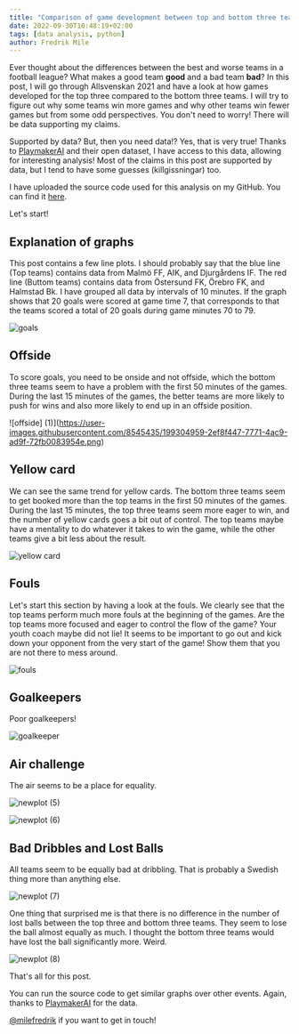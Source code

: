 ```yaml
---
title: "Comparison of game development between top and bottom three teams in Allsvenskan 2021"
date: 2022-09-30T10:48:19+02:00
tags: [data analysis, python]
author: Fredrik Mile
---
```


Ever thought about the differences between the best and worse teams in a football league?
What makes a good team **good** and a bad team **bad**?
In this post, I will go through Allsvenskan 2021 and have a look at how games developed for the top three compared to the bottom three teams.
I will try to figure out why some teams win more games and why other teams win fewer games but from some odd perspectives.
You don't need to worry! There will be data supporting my claims.

Supported by data? But, then you need data!? Yes, that is very true!
Thanks to [PlaymakerAI](https://twitter.com/playmakerai) and their open dataset, I have access to this data, allowing for interesting analysis!
Most of the claims in this post are supported by data, but I tend to have some guesses (killgissningar) too.

I have uploaded the source code used for this analysis on my GitHub. You can find it  [here](https://github.com/mile95/t/tree/main/playmaker_opendata).

Let's start!

## Explanation of graphs

This post contains a few line plots.
I should probably say that the blue line (Top teams) contains data from Malmö FF, AIK, and Djurgårdens IF.
The red line (Buttom teams) contains data from Östersund FK, Örebro FK, and Halmstad Bk.
I have grouped all data by intervals of 10 minutes.
If the graph shows that 20 goals were scored at game time 7,  that corresponds to that the teams scored a total of 20 goals during game minutes 70 to 79.

![goals](https://user-images.githubusercontent.com/8545435/199305002-74a45d24-6f46-4021-a0f1-07b11d634e00.png)

## Offside

To score goals, you need to be onside and not offside, which the bottom three teams seem to have a problem with the first 50 minutes of the games. During the last 15 minutes of the games, the better teams are more likely to push for wins and also more likely to end up in an offside position.

![offside] (1)](https://user-images.githubusercontent.com/8545435/199304959-2ef8f447-7771-4ac9-ad9f-72fb0083954e.png)

## Yellow card

We can see the same trend for yellow cards.
The bottom three teams seem to get booked more than the top teams in the first 50 minutes of the games.
During the last 15 minutes, the top three teams seem more eager to win, and the number of yellow cards goes a bit out of control.
The top teams maybe have a mentality to do whatever it takes to win the game,  while the other teams give a bit less about the result.

![yellow card](https://user-images.githubusercontent.com/8545435/199304968-257d3fb1-c56f-402c-b52d-4a7e50407f04.png)

##  Fouls

Let's start this section by having a look at the fouls.
We clearly see that the top teams perform much more fouls at the beginning of the games.
Are the top teams more focused and eager to control the flow of the game?
Your youth coach maybe did not lie!
It seems to be important to go out and kick down your opponent from the very start of the game!
Show them that you are not there to mess around.

![fouls](https://user-images.githubusercontent.com/8545435/199304973-30d45fea-589f-423d-a902-1bb802fd50e7.png)

## Goalkeepers

Poor goalkeepers!

![goalkeeper](https://user-images.githubusercontent.com/8545435/199304980-0b455b62-12df-40b0-b061-c1c152614f57.png)

## Air challenge

The air seems to be a place for equality.

![newplot (5)](https://user-images.githubusercontent.com/8545435/199304986-4068e854-ceda-4923-97b4-a3435fd0103a.png)

![newplot (6)](https://user-images.githubusercontent.com/8545435/199304988-3d784bc4-dfec-462a-8eb7-6c034e922650.png)

## Bad Dribbles and Lost Balls

All teams seem to be equally bad at dribbling.
That is probably a Swedish thing more than anything else.

![newplot (7)](https://user-images.githubusercontent.com/8545435/199304993-630e8e73-5bbf-4692-acf8-670323c57f01.png)

One thing that surprised me is that there is no difference in the number of lost balls between the top three and bottom three teams.
They seem to lose the ball almost equally as much.
I thought the bottom three teams would have lost the ball significantly more. Weird.

![newplot (8)](https://user-images.githubusercontent.com/8545435/199304996-cb2982c4-14ba-4e0c-a958-fd039624ece1.png)

That's all for this post.

You can run the source code to get similar graphs over other events.
Again, thanks to [PlaymakerAI](https://twitter.com/playmakerai) for the data.

[@milefredrik](https://twitter.com/MileFredrik) if you want to get in touch!

